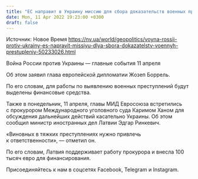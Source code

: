 ```yaml
---
title: "ЕС направит в Украину миссию для сбора доказательств военных преступлений"
date: Mon, 11 Apr 2022 19:23:00 +0300
draft: false
---
```

Источник: Новое Время https://nv.ua/world/geopolitics/voyna-rossii-protiv-ukrainy-es-napravit-missiyu-dlya-sbora-dokazatelstv-voennyh-prestupleniy-50233026.html


Война России против Украины — главные события 11 апреля

 Об этом заявил глава европейской дипломатии Жозеп Боррель.

По его словам, для работы по выявлению военных преступлений будут выделены финансовые средства.

Также в понедельник, 11 апреля, главы МИД Евросоюза встретились с прокурором Международного уголовного суда Каримом Ханом для обсуждения дальнейших действий касательно Украины. Об этом сообщил министр иностранных дел Латвии Эдгар Ринкевич.

«Виновных в тяжких преступлениях нужно привлечь к ответственности», — отметил он.

По его словам, Латвия поддерживает работу прокурора и внесла 100 тысяч евро для финансирования.

Присоединяйтесь к нам в соцсетях Facebook, Telegram и Instagram.
